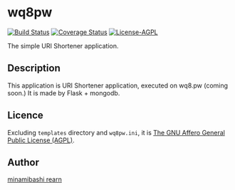 # wq8pw

[![Build Status](https://travis-ci.org/rearn/wq8pw.svg?branch=master)](https://travis-ci.org/rearn/wq8pw)
[![Coverage Status](https://coveralls.io/repos/github/rearn/wq8pw/badge.svg?branch=master)](https://coveralls.io/github/rearn/wq8pw?branch=master)
[![License-AGPL](https://img.shields.io/badge/license-AGPL-blue.svg)](LICENSE)

The simple URI Shortener application.

## Description

This application is URI Shortener application,  executed on wq8.pw (coming soon.)
It is made by Flask + mongodb.

## Licence

Excluding `templates` directory and `wq8pw.ini`, it is [The GNU Affero General Public License (AGPL)](LICENSE).

## Author

[minamibashi rearn](https://github.com/rearn)
